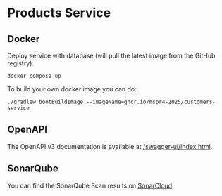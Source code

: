 # Products Service

## Docker

Deploy service with database (will pull the latest image from the GitHub registry):

```shell
docker compose up
```

To build your own docker image you can do:

```shell
./gradlew bootBuildImage --imageName=ghcr.io/mspr4-2025/customers-service
```

## OpenAPI

The OpenAPI v3 documentation is available at [/swagger-ui/index.html](http://localhost:8082/swagger-ui/index.html).

## SonarQube

You can find the SonarQube Scan results on [SonarCloud](https://sonarcloud.io/project/overview?id=MSPR4-2025_customers-service).
